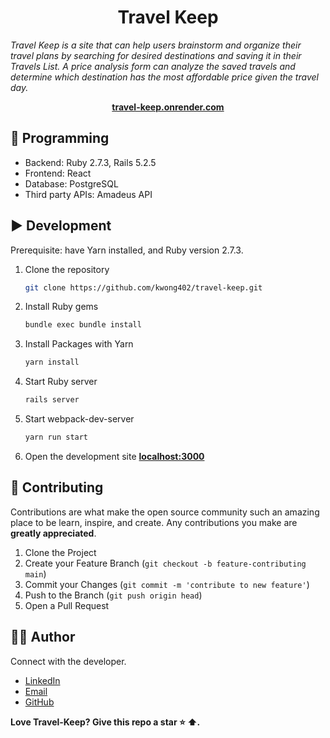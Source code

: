 <h1 align="center">Travel Keep</h1>

<i>Travel Keep is a site that can help users brainstorm and organize their travel plans by searching for desired destinations and saving it in their Travels List. A price analysis form can analyze the saved travels and determine which destination has the most affordable price given the travel day.</i>
<br>

</p>

<p align="center">
  <a href="https://travel-keep.onrender.com"><strong>travel-keep.onrender.com</strong></a>
  <br>
</p>

## 🚀 Programming

- Backend: Ruby 2.7.3, Rails 5.2.5
- Frontend: React
- Database: PostgreSQL
- Third party APIs: Amadeus API

## ▶️ Development
Prerequisite: have Yarn installed, and Ruby version 2.7.3.

1. Clone the repository
    ```sh
    git clone https://github.com/kwong402/travel-keep.git
    ```
    
2. Install Ruby gems
    ```sh
    bundle exec bundle install
    ```
    
3. Install Packages with Yarn
    ```sh
    yarn install
    ```
    
4. Start Ruby server
    ```sh
    rails server
    ```
    
5. Start webpack-dev-server
    ```sh
    yarn run start
    ```
    
6. Open the development site **[localhost:3000](http://localhost:3000)**
    
## 🤝 Contributing

Contributions are what make the open source community such an amazing place to be learn, inspire, and create.
Any contributions you make are **greatly appreciated**.

1. Clone the Project
2. Create your Feature Branch (`git checkout -b feature-contributing main`)
3. Commit your Changes (`git commit -m 'contribute to new feature'`)
4. Push to the Branch (`git push origin head`)
5. Open a Pull Request

## 👨‍💻 Author

Connect with the developer.

- [LinkedIn][linkedin]
- [Email][email]
- [GitHub][github]

**Love Travel-Keep? Give this repo a star :star: :arrow_up:.**

[linkedin]: https://www.linkedin.com/in/kwong402/
[email]: mailto:kwong402@gmail.com
[github]: https://github.com/kwong402